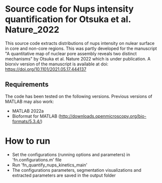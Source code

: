 # Source code for Nups intensity quantification for Otsuka et al. Nature_2022
This source code extracts distributions of nups intensity on nulear surface in core and non-core regions. This was partly developed for the manuscript "A quantitative map of nuclear pore assembly reveals two distinct mechanisms" by Otsuka et al. Nature 2022 which is under publication. A biorxiv version of the manuscript is available at doi: https://doi.org/10.1101/2021.05.17.444137
## Requirements
The code has been tested on the following versions. Previous versions of MATLAB may also work:  
* MATLAB 2022a  
* Bioformat for MATLAB (http://downloads.openmicroscopy.org/bio-formats/5.3.4/)
# How to run
* Set the configurations (running options and parameters) in 'fn.configurations.m' file
* Run 'fn_quantify_nups_kinetics_main'
* The configurations parameters, segmentation visualizations and extracted parameters are saved in the output folder
